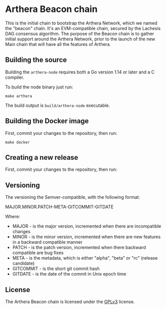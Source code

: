 # Arthera Beacon chain
This is the initial chain to bootstrap the Arthera Network, which we named the "beacon" chain. It's an EVM-compatible chain, secured by the Lachesis DAG consensus algorithm.
The purpose of the Beacon chain is to gather initial support around the Arthera Network, prior to the launch of the new Main chain that will have all the features of Arthera. 

## Building the source
Building the `arthera-node` requires both a Go version 1.14 or later and a C compiler.

To build the node binary just run:

```shell
make arthera
```
The build output is ```build/arthera-node``` executable.

## Building the Docker image
First, commit your changes to the repository, then run:

```shell
make docker
```

## Creating a new release
First, commit your changes to the repository, then run:

## Versioning
The versioning the Semver-compatible, with the following format:

MAJOR.MINOR.PATCH-META-GITCOMMIT-GITDATE

Where:
- MAJOR - is the major version, incremented when there are incompatible changes
- MINOR - is the minor version, incremented when there are new features in a backward compatible manner
- PATCH - is the patch version, incremented when there backward compatible are bug fixes
- META - is the metadata, which is either "alpha", "beta" or "rc" (release candidate)
- GITCOMMIT - is the short git commit hash
- GITDATE - is the date of the commit in Unix epoch time

## License
The Arthera Beacon chain is licensed under the [GPLv3](https://www.gnu.org/licenses/gpl-3.0.en.html) license.



